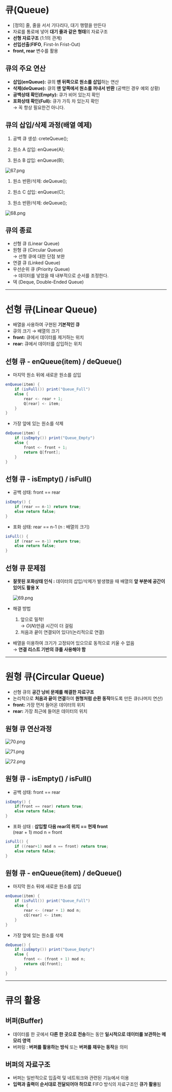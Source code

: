 # 큐(Queue)

- [정의] 줄, 줄을 서서 기다리다, 대기 행렬을 만든다
- 자료를 통로에 넣어 **대기 줄과 같은 형태**의 자료구조
- **선형 자료구조** (1:1의 관계)
- **선입선출**(**FIFO**, First-In Frist-Out)
- **front, rear** 변수를 활용

## 큐의 주요 연산

- **삽입(enQueue):** 큐의 **맨 뒤쪽으로 원소를 삽입**하는 연산
- **삭제(deQueue):** 큐의 **맨 앞쪽에서 원소를 꺼내서 반환** (공백인 경우 예외 상황)
- **공백상태 확인(Empty):** 큐가 비어 있는지 확인
- **포화상태 확인(Full):** 큐가 가득 차 있는지 확인  
  → 꼭 항상 필요한건 아니다.

## 큐의 삽입/삭제 과정(배열 예제)

1. 공백 큐 생성: creteQueue();

2. 원소 A 삽입: enQueue(A);

3. 원소 B 삽입: enQueue(B);

![67.png](img/67.png)

1. 원소 반환/삭제: deQueue();

2. 원소 C 삽입: enQueue(C);

3. 원소 반환/삭제: deQueue();

![68.png](img/68.png)

## 큐의 종료

- 선형 큐 (Linear Queue)
- 원형 큐 (Circular Queue)  
  → 선형 큐에 대한 단점 보완
- 연결 큐 (Linked Queue)
- 우선순위 큐 (Priority Queue)  
  → 데이터를 넣었을 때 내부적으로 순서를 조정한다.
- 덱 (Deque, Double-Ended Queue)

---

# 선형 큐(Linear Queue)

- 배열을 사용하여 구현된 **기본적인 큐**
- 큐의 크기 → 배열의 크기
- **front:** 큐에서 데이터를 제거하는 위치
- **rear:** 큐에서 데이터를 삽입하는 위치

## 선형 큐 - enQueue(item) / deQueue()

- 마지막 원소 뒤에 새로운 원소를 삽입

```java
enQueue(item) {
	if (isFull()) print("Queue_Full")
	else {
		rear <- rear + 1;
		Q[rear] <- item;
	}
}
```

- 가장 앞에 있는 원소를 삭제

```java
deQueue(item) {
	if (isEmpty()) print("Queue_Empty")
	else {
		front <- front + 1;
		return Q[front];
	}
}
```

## 선형 큐 - isEmpty() / isFull()

- 공백 상태: front == rear

```java
isEmpty() {
	if (rear == n-1) return true;
	else return false;
}
```

- 포화 상태: rear == n-1 (n : 배열의 크기)

```java
isFull() {
	if (rear == n-1) return true;
	else return false;
}
```

## 선형 큐 문제점

- **잘못된 포화상태 인식 :** 데이터의 삽입/삭제가 발생했을 때 배열의 **앞 부분에 공간이 있어도 활용 X**

  ![69.png](img/69.png)

- 해결 방법
    1. 앞으로 밀착!  
       → $O(N)$만큼 시간이 더 걸림
    2. 처음과 끝이 연결되어 있다!(논리적으로 연결)
- 배열을 이용하여 크기가 고정되어 있으므로 동적으로 키울 수 없음  
  → **연결 리스트 기반의 큐를 사용해야 함**

---

# 원형 큐(Circular Queue)

- 선형 큐의 **공간 낭비 문제를 해결한 자료구조**
- 논리적으로 **처음과 끝이 연결**하여 **원형처럼 순환 동작**하도록 만든 큐(나머지 연산)
- **front:** 가장 먼저 들어온 데이터의 위치
- **rear:** 가장 최근에 들어온 데이터의 위치

## 원형 큐 연산과정

![70.png](img/70.png)

![71.png](img/71.png)

![72.png](img/72.png)

## 원형 큐 - isEmpty() / isFull()

- 공백 상태: front == rear

```java
isEmpty() {
	if(front == rear) return true;
	else return false;
}
```

- 포화 상태 : **삽입할 다음 rear의 위치 == 현재 front**  
  (rear + 1) mod n = front

```java
isFull() {
	if ((rear+1) mod n == front) return true;
	else return false;
}
```

## 원형 큐 - enQueue(item) / deQueue()

- 마지막 원소 뒤에 새로운 원소를 삽입

```java
enQueue(item) {
	if (isFull()) print("Queue_Full")
	else {
		rear <- (rear + 1) mod n;
		cQ[rear] <- item;
	}
}
```

- 가장 앞에 있는 원소를 삭제

```java
deQueue() {
	if (isEmpty()) print("Queue_Empty")
	else {
		front <- (front + 1) mod n;
		return cQ[front];
	}
}
```

---

# 큐의 활용

## 버퍼(Buffer)

- 데이터를 한 곳에서 **다른 한 곳으로 전송**하는 동안 **일시적으로 데이터를 보관하는 메모리 영역**
- 버퍼링 : **버퍼를 활용하는 방식** 또는 **버퍼를 채우는 동작**을 의미

## 버퍼의 자료구조

- 버퍼는 일반적으로 입출력 및 네트워크와 관련된 기능에서 이용
- **입력과 출력이 순서대로 전달되어야 하므로** FIFO 방식의 자료구조인 **큐가 활용**됨